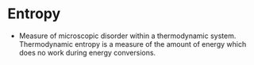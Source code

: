 Entropy
=======

* Measure of microscopic disorder within a thermodynamic system. Thermodynamic entropy is a measure of the amount of energy which does no work during energy conversions.


